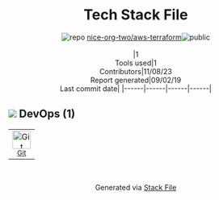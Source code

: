 <!--
--- Readme.md Snippet without images Start ---
## Tech Stack
nice-org-two/aws-terraform is built on the following main stack:

Full tech stack [here](/techstack.md)
--- Readme.md Snippet without images End ---

--- Readme.md Snippet with images Start ---
## Tech Stack
nice-org-two/aws-terraform is built on the following main stack:

Full tech stack [here](/techstack.md)
--- Readme.md Snippet with images End ---
-->
<div align="center">

# Tech Stack File
![](https://img.stackshare.io/repo.svg "repo") [nice-org-two/aws-terraform](https://github.com/nice-org-two/aws-terraform)![](https://img.stackshare.io/public_badge.svg "public")
<br/><br/>
|1<br/>Tools used|1<br/>Contributors|11/08/23 <br/>Report generated|09/02/19<br/>Last commit date|
|------|------|------|------|
</div>

## <img src='https://img.stackshare.io/devops.svg'/> DevOps (1)
<table><tr>
  <td align='center'>
  <img width='36' height='36' src='https://img.stackshare.io/service/1046/git.png' alt='Git'>
  <br>
  <sub><a href="http://git-scm.com/">Git</a></sub>
  <br>
  <sub></sub>
</td>

</tr>
</table>

<br/>
<div align='center'>

Generated via [Stack File](https://github.com/apps/stack-file)
